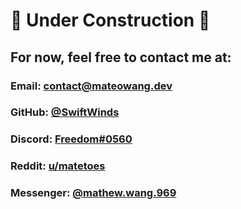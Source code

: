 # 🚧 Under Construction 🚧

## For now, feel free to contact me at:

### Email: [contact@mateowang.dev](mailto:contact@mateowang.dev)

### GitHub: [@SwiftWinds](https://github.com/SwiftWinds)

### Discord: [Freedom#0560](https://discord.com/channels/@me/150145140806254592)

### Reddit: [u/matetoes](https://reddit.com/user/matetoes)

### Messenger: [@mathew.wang.969](https://m.me/mathew.wang.969)

